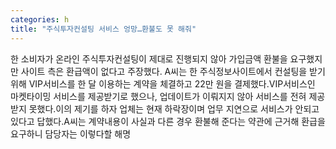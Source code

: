 ```yaml
---
categories: h
title: "주식투자컨설팅 서비스 엉망…환불도 못 해줘"
---
```

한 소비자가 온라인 주식투자컨설팅이 제대로 진행되지 않아 가입금액 환불을 요구했지만 사이트 측은 환급액이 없다고 주장했다. A씨는 한 주식정보사이트에서 컨설팅을 받기 위해 VIP서비스를 한 달 이용하는 계약을 체결하고 22만 원을 결제했다.VIP서비스인 마켓타이밍 서비스를 제공받기로 했으나, 업데이트가 이뤄지지 않아 서비스를 전혀 제공받지 못했다.이의 제기를 하자 업체는 현재 하락장이며 업무 지연으로 서비스가 안되고 있다고 답했다.A씨는 계약내용이 사실과 다른 경우 환불해 준다는 약관에 근거해 환급을 요구하니 담당자는 이렇다할 해명